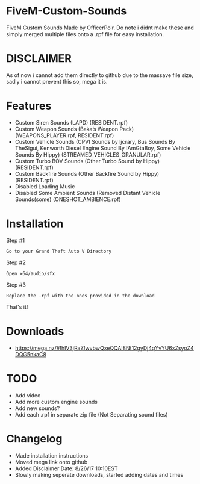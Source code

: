# FiveM-Custom-Sounds
FiveM Custom Sounds Made by OfficerPolr. Do note i didnt make these and simply merged multiple files onto a .rpf file for easy installation.
# DISCLAIMER
As of now i cannot add them directly to github due to the massave file size, sadly i cannot prevent this so, mega it is.
# Features
* Custom Siren Sounds (LAPD) (RESIDENT.rpf)
* Custom Weapon Sounds (Baka’s Weapon Pack) (WEAPONS_PLAYER.rpf, RESIDENT.rpf)
* Custom Vehicle Sounds (CPVI Sounds by ljcrary, Bus Sounds By TheSigui, Kenworth Diesel Engine Sound By IAmGtaBoy, Some Vehicle Sounds By Hippy) (STREAMED_VEHICLES_GRANULAR.rpf)
* Custom Turbo BOV Sounds (Other Turbo Sound by Hippy) (RESIDENT.rpf)
* Custom Backfire Sounds (Other Backfire Sound by Hippy) (RESIDENT.rpf)
* Disabled Loading Music
* Disabled Some Ambient Sounds (Removed Distant Vehicle Sounds(some) (ONESHOT_AMBIENCE.rpf)
# Installation
Step #1
```
Go to your Grand Theft Auto V Directory
```
Step #2
```
Open x64/audio/sfx
```
Step #3
```
Replace the .rpf with the ones provided in the download
```
That's it!
# Downloads
* https://mega.nz/#!hIV3jRaZ!wvbwQxeQQAl8Nt12gyDj4qYvYU6xZsyoZ4DQG5nkaC8
# TODO
* Add video
* Add more custom engine sounds
* Add new sounds?
* Add each .rpf in separate zip file (Not Separating sound files)
# Changelog
* Made installation instructions
* Moved mega link onto github
* Added Disclaimer
Date: 8/26/17 10:10EST
* Slowly making seperate downloads, started adding dates and times
